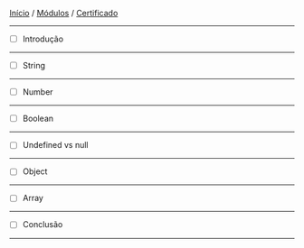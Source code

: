 [Início](https://github.com/Thalyalm/rocketseat-trilha-fundamentar) /
[Módulos](https://github.com/Thalyalm/rocketseat-trilha-fundamentar/tree/main/modulos/readme.md) /
[Certificado](https://github.com/Thalyalm/rocketseat-trilha-fundamentar/tree/main/certificado)

---

- [ ] Introdução

---

- [ ] String

---

- [ ] Number

---

- [ ] Boolean

---

- [ ] Undefined vs null

---

- [ ] Object

---

- [ ] Array

---

- [ ] Conclusão

---